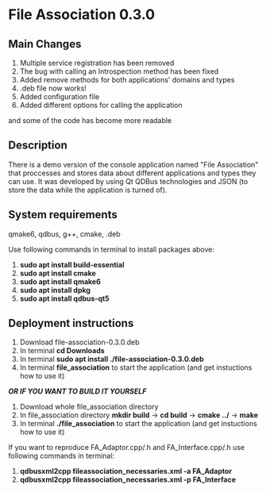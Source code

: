 # File Association 0.3.0

## Main Changes

1. Multiple service registration has been removed
2. The bug with calling an Introspection method has been fixed
3. Added remove methods for both applications' domains and types
4. .deb file now works!
5. Added configuration file
6. Added different options for calling the application

and some of the code has become more readable

## Description

There is a demo version of the console application named "File Association" that proccesses and stores data about different applications and types they can use. It was developed by using Qt QDBus technologies and JSON (to store the data while the application is turned of).

## System requirements

qmake6, qdbus, g++, cmake, .deb

Use following commands in terminal to install packages above:
1. **sudo apt install build-essential**
2. **sudo apt install cmake**
3. **sudo apt install qmake6**
4. **sudo apt install dpkg**
5. **sudo apt install qdbus-qt5**

## Deployment instructions

1. Download file-association-0.3.0.deb
2. In terminal **cd Downloads**
3. In terminal **sudo apt install ./file-association-0.3.0.deb**
4. In terminal **file_association** to start the application (and get instuctions how to use it)

***OR IF YOU WANT TO BUILD IT YOURSELF***

1. Download whole file_association directory
2. In file_association directory **mkdir build** -> **cd build** -> **cmake ../** -> **make**
3. In terminal **./file_association** to start the application (and get instuctions how to use it)

If you want to reproduce FA_Adaptor.cpp/.h and FA_Interface.cpp/.h use following commands in terminal:
1. **qdbusxml2cpp fileassociation_necessaries.xml -a FA_Adaptor**
2. **qdbusxml2cpp fileassociation_necessaries.xml -p FA_Interface**
